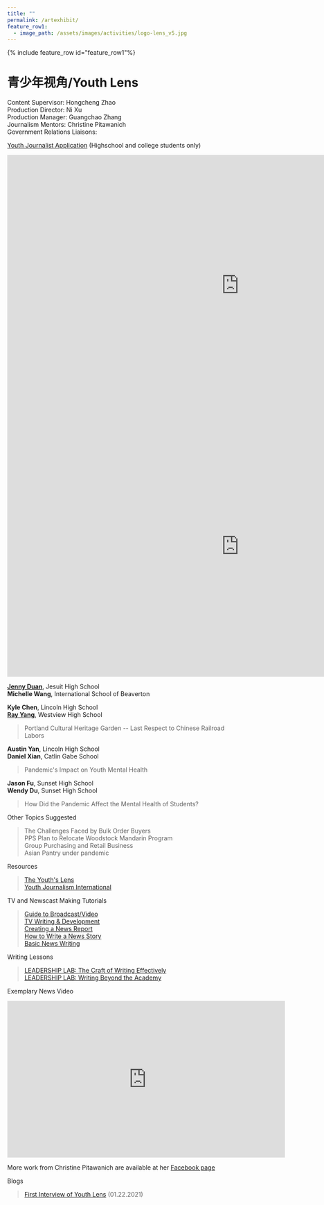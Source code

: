 ```yaml
---
title: ""
permalink: /artexhibit/
feature_row1:
  - image_path: /assets/images/activities/logo-lens_v5.jpg
---
```


{% include feature_row id="feature_row1"%}

# 青少年视角/Youth Lens

Content Supervisor: Hongcheng Zhao  
Production Director: Ni Xu  
Production Manager: Guangchao Zhang  
Journalism Mentors: Christine Pitawanich  
Government Relations Liaisons:  

[Youth Journalist Application](https://docs.google.com/forms/d/e/1FAIpQLScK3ahKKd_XjBtZNlOqSQhaRgjLDolodXpg9dIBx3lLu3mbWg/viewform?usp=sf_link) (Highschool and college students only)

<iframe width="1070" height="602" src="https://www.youtube.com/embed/N98gtCZJUsU" title="YouTube video player" frameborder="0" allow="accelerometer; autoplay; clipboard-write; encrypted-media; gyroscope; picture-in-picture" allowfullscreen></iframe>

<iframe width="1070" height="602" src="https://www.youtube.com/embed/IPs36aEPRRw" title="YouTube video player" frameborder="0" allow="accelerometer; autoplay; clipboard-write; encrypted-media; gyroscope; picture-in-picture" allowfullscreen></iframe>

**[Jenny Duan](http://pdxchinese.org/pvsafiles/2020_Jenny_Duan/)**, Jesuit High School  
**Michelle Wang**, International School of Beaverton  


**Kyle Chen**, Lincoln High School  
**[Ray Yang](http://pdxchinese.org/pvsafiles/2020_Ray_Yang/)**, Westview High School  

> Portland Cultural Heritage Garden -- Last Respect to Chinese Railroad Labors

**Austin Yan**, Lincoln High School  
**Daniel Xian**, Catlin Gabe School  

> Pandemic's Impact on Youth Mental Health

**Jason Fu**, Sunset High School  
**Wendy Du**, Sunset High School  

> How Did the Pandemic Affect the Mental Health of Students?

Other Topics Suggested

> The Challenges Faced by Bulk Order Buyers  
> PPS Plan to Relocate Woodstock Mandarin Program  
> Group Purchasing and Retail Business  
> Asian Pantry under pandemic   

Resources

> [The Youth's Lens](https://theyouthslens.com/)  
> [Youth Journalism International](http://www.youthjournalism.org/)  

TV and Newscast Making Tutorials

> [Guide to Broadcast/Video](https://www.jeadigitalmedia.org/guide-to-broadcast-video/)  
> [TV Writing & Development](https://www.studiobinder.com/tv-writing/)  
> [Creating a News Report](https://youtu.be/8_NmVtnEEA8)  
> [How to Write a News Story](https://youtu.be/flq29zwRrZA)  
> [Basic News Writing](https://youtu.be/xo-PpA4H_Bk)  

Writing Lessons

> [LEADERSHIP LAB: The Craft of Writing Effectively](https://youtu.be/vtIzMaLkCaM)  
> [LEADERSHIP LAB: Writing Beyond the Academy](https://youtu.be/aFwVf5a3pZM)  

Exemplary News Video

<iframe width="640" height="360" style="border:1px solid #e6e6e6" src="https://kgw.com/embeds/video/283-fd901048-d28b-49e8-ba7b-9ec611a83a7d/iframe" allowfullscreen="true" webkitallowfullscreen="true" mozallowfullscreen="true"></iframe>

More work from Christine Pitawanich are available at her [Facebook page](https://www.facebook.com/cpitawanich/)

Blogs

> [First Interview of Youth Lens](http://pdxchinese.org/launching_youth_lens/) (01.22.2021)  
